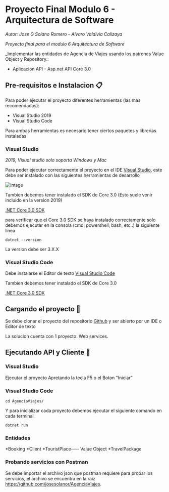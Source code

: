 # Proyecto Final Modulo 6 - Arquitectura de Software

_Autor: Jose G Solano Romero - Alvaro Valdivia Calizaya_

_Proyecto final para el modulo 6 Arquitectura de Software_

_Implementar las  entidades de Agencia de Viajes usando los patrones Value Object y Repository.:

* Aplicacion API - Asp.net API Core 3.0

## Pre-requisitos e Instalacion 📋

Para poder ejecutar el proyecto diferentes herramientas (las mas recomendadas):

* Visual Studio 2019
* Visual Studio Code

Para ambas herramientas es necesario tener ciertos paquetes y librerias instaladas

### Visual Studio 
_2019, Visual studio solo soporta Windows y Mac_

Para poder ejecutar correctamente el proyecto en el IDE [Visual Studio](https://visualstudio.microsoft.com/es/downloads/), este debe ser instalado con las siguientes herramientas de desarrollo

![image](https://user-images.githubusercontent.com/43735720/64465903-f139f280-d0dc-11e9-9deb-014da2f7a541.png)

Tambien debemos tener instalado el SDK de Core 3.0 (Esto suele venir incluido en la version 2019)

[.NET Core 3.0 SDK](https://dotnet.microsoft.com/download)

para verificar que el Core 3.0 SDK se haya instalado correctamente solo debemos ejecutar en la consola (cmd, powershell, bash, etc..) la siguiente linea

```
dotnet --version
```
La version debe ser 3.X.X

### Visual Studio Code

Debe instalarse el Editor de texto [Visual Studio Code](https://visualstudio.microsoft.com/es/downloads/)

Tambien debemos tener instalado el SDK de Core 3.0

[.NET Core 3.0 SDK](https://dotnet.microsoft.com/download)


## Cargando el proyecto 🔧

Se debe clonar el proyecto del repositorio [Github](https://github.com/josesolanor/AgenciaViajes) y ser abierto por un IDE o Editor de texto

La solucion cuenta con 1 proyecto: Web services.

## Ejecutando API y Cliente 🚀

### Visual Studio

Ejecutar el proyecto Apretando la tecla F5 o el Boton "Iniciar"

### Visual Studio Code

```
cd AgenciaViajes/
```

Y para inicializar cada proyecto debemos ejecutar el siguiente comando en cada terminal
```
dotnet run
```
### Entidades

*Booking
*Client
*TouristPlace---- Value Object
*TravelPackage

### Probando servicios con Postman
Se debe importar el archivo json que postman requiere para probar los servicios, el archivo se encuentra en la raiz https://github.com/josesolanor/AgenciaViajes. 


